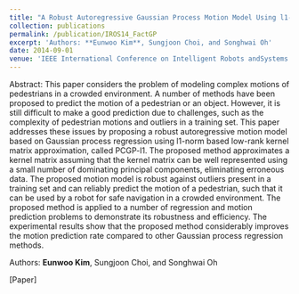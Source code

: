 ```yaml
---
title: "A Robust Autoregressive Gaussian Process Motion Model Using l1-Norm Based Low-Rank Kernel Matrix Approximation"
collection: publications
permalink: /publication/IROS14_FactGP
excerpt: 'Authors: **Eunwoo Kim**, Sungjoon Choi, and Songhwai Oh'
date: 2014-09-01
venue: 'IEEE International Conference on Intelligent Robots andSystems (IROS)'
---
```

Abstract: This paper considers the problem of modeling complex motions of pedestrians in a crowded environment. A number of methods have been proposed to predict the motion of a pedestrian or an object. However, it is still difficult to make a good prediction due to challenges, such as the complexity of pedestrian motions and outliers in a training set. This paper addresses these issues by proposing a robust autoregressive motion model based on Gaussian process regression using l1-norm based low-rank kernel matrix approximation, called  PCGP-l1. The proposed method approximates a kernel matrix assuming that the kernel matrix can be well represented using a small number of dominating principal components, eliminating erroneous data. The proposed motion model is robust against outliers present in a training set and can reliably predict the motion of a pedestrian, such that it can be used by a robot for safe navigation in a crowded environment. The proposed method is applied to a number of regression and motion prediction problems to demonstrate its robustness and efficiency. The experimental results show that the proposed method considerably improves the motion prediction rate compared to other Gaussian process regression methods.

Authors: **Eunwoo Kim**, Sungjoon Choi, and Songhwai Oh

[Paper] 

